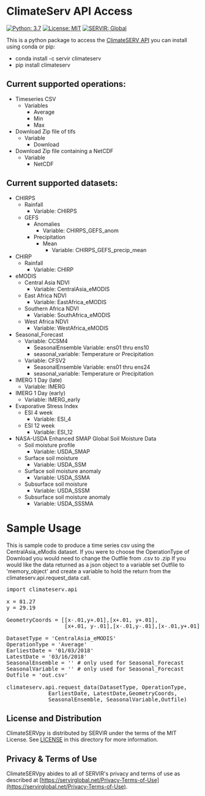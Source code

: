 # ClimateServ API Access


[![Python: 3.7](https://img.shields.io/badge/python-3.7-blue.svg)](https://www.python.org/)
[![License: MIT](https://img.shields.io/badge/License-MIT-yellow.svg)](https://opensource.org/licenses/MIT)
[![SERVIR: Global](https://img.shields.io/badge/SERVIR-Global-green)](https://servirglobal.net)

This is a python package to access the [ClimateSERV API](https://climateserv.servirglobal.net/)
you can install using conda or pip:
* conda install -c servir climateserv
* pip install climateserv

## Current supported operations:
* Timeseries CSV 
    * Variables
        * Average
        * Min
        * Max
* Download Zip file of tifs
    * Variable
        * Download
* Download Zip file containing a NetCDF
    * Variable
        * NetCDF


## Current supported datasets:
* CHIRPS
    * Rainfall
        * Variable: CHIRPS
    * GEFS
        * Anomalies
            * Variable: CHIRPS_GEFS_anom
        * Precipitation 
            * Mean
                * Variable: CHIRPS_GEFS_precip_mean
* CHIRP
    * Rainfall
        * Variable: CHIRP
* eMODIS
    * Central Asia NDVI
        * Variable: CentralAsia_eMODIS
    * East Africa NDVI
        * Variable: EastAfrica_eMODIS
    * Southern Africa NDVI
        * Variable: SouthAfrica_eMODIS
    * West Africa NDVI
        * Variable: WestAfrica_eMODIS
* Seasonal_Forecast
    * Variable: CCSM4
        * SeasonalEnsemble Variable: ens01 thru ens10
        * seasonal_variable: Temperature or Precipitation
  * Variable: CFSV2
      * SeasonalEnsemble Variable: ens01 thru ens24
      * seasonal_variable: Temperature or Precipitation
* IMERG 1 Day (late)
    * Variable: IMERG
* IMERG 1 Day (early)
    * Variable: IMERG_early
* Evaporative Stress Index
    * ESI 4 week
        * Variable: ESI_4
    * ESI 12 week
        * Variable: ESI_12
* NASA-USDA Enhanced SMAP Global Soil Moisture Data
    * Soil moisture profile
      * Variable: USDA_SMAP
    * Surface soil moisture
      * Variable: USDA_SSM
    * Surface soil moisture anomaly
        * Variable: USDA_SSMA
    * Subsurface soil moisture
        * Variable: USDA_SSSM
    * Subsurface soil moisture anomaly
        * Variable: USDA_SSSMA

    
# Sample Usage

This is sample code to produce a time series csv using the CentralAsia_eModis dataset.  If you were to choose the OperationType of Download you would need to change the Outfile from .csv to .zip If you would like the data returned as a json object to a variable set Outfile to 'memory_object' and create a variable to hold the return from the climateserv.api.request_data call. 
<pre>
import climateserv.api

x = 81.27   
y = 29.19

GeometryCoords = [[x-.01,y+.01],[x+.01, y+.01],
                  [x+.01, y-.01],[x-.01,y-.01],[x-.01,y+.01]]
                  
DatasetType = 'CentralAsia_eMODIS'
OperationType = 'Average'
EarliestDate = '01/03/2018'
LatestDate = '03/16/2018'
SeasonalEnsemble = '' # only used for Seasonal_Forecast
SeasonalVariable = '' # only used for Seasonal_Forecast
Outfile = 'out.csv'

climateserv.api.request_data(DatasetType, OperationType, 
             EarliestDate, LatestDate,GeometryCoords, 
             SeasonalEnsemble, SeasonalVariable,Outfile)
</pre>


## License and Distribution

ClimateSERVpy is distributed by SERVIR under the terms of the MIT License. See
[LICENSE](https://github.com/SERVIR/ClimateSERVpy/blob/master/LICENSE) in this directory for more information.

## Privacy & Terms of Use

ClimateSERVpy abides to all of SERVIR's privacy and terms of use as described
at [https://servirglobal.net/Privacy-Terms-of-Use](https://servirglobal.net/Privacy-Terms-of-Use).

